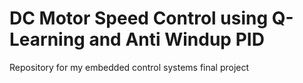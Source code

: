 # DC Motor Speed Control using Q-Learning and Anti Windup PID
Repository for my embedded control systems final project
